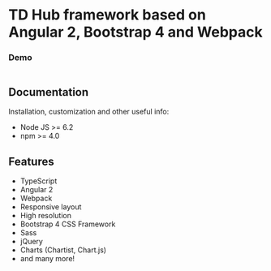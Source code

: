 # TD Hub framework based on Angular 2, Bootstrap 4 and Webpack

### Demo

<a target="_blank" href="http://localhost:3000/"><img src=""></a>



## Documentation
Installation, customization and other useful info:
- Node JS >= 6.2
- npm >= 4.0


 ## Features
 * TypeScript
 * Angular 2
 * Webpack
 * Responsive layout
 * High resolution
 * Bootstrap 4 CSS Framework
 * Sass
 * jQuery
 * Charts (Chartist, Chart.js)
 * and many more!